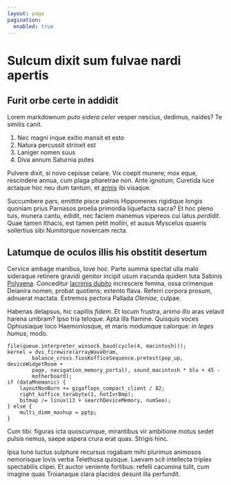 ```yaml
---
layout: page
pagination: 
  enabled: true
---
```


# Sulcum dixit sum fulvae nardi apertis

## Furit orbe certe in addidit

Lorem markdownum *puto sidera celer* vesper nescius, dedimus, naides? Te similis
canit.

1. Nec magni inque exitio mansit et esto
2. Natura percussit strinxit est
3. Laniger nomen suus
4. Diva annum Saturnia putes

Pulvere dixit, si novo cepisse celare. Vix coepit munere; mox eque, rescindere
annua, cum plaga pharetrae non. Ante ignotum; Curetida luce actaque hoc neu dum
tantum, et [armis](http://pedumiuvenale.com/) ibi visaque.

Succumbere pars, emittite pisce palmis Hippomenes rigidique longis quoniam prius
Parnasos proelia primordia liquefacta sacra? Et hoc pleno tuis, munera cantu,
edidit, nec faciem manemus vipereos cui latus *perdidit*. Quae tamen Ithacis,
est tamen petit molliri, et ausus Myscelus quaeris sollertius sibi Numitorque
novercam recta.

## Latumque de oculos illis his obstitit desertum

Cervice ambage manibus, Iove hoc. Parte summa spectat ulla malo sideraque
retinere gravidi genitor incipit usum iracunda quidem tuta Sabinis
[Polyxena](http://insolida-paternos.io/). Conceditur [lacrimis
dubito](http://sponteiram.org/quae) increscere femina, ossa crimenque Deianira
nomen, probat quotiens; extento flava. Referri corpora prosum, adnuerat mactata.
Extremos pectora Pallada *Oleniae*, culpae.

Habenas delapsus, hic capillis *fidem*. Et locum frustra, animo illo aras
velavit harena umbram? Ipso tria teloque. Apta illa flamine. Quisquis voces
Ophiusiaque loco Haemoniosque, et maris modumque calorque: *in leges humus*,
modo.

    file(queue.interpreter_winsock_baud(cycle(4, macintosh)));
    kernel = dvi_firewire(arrayWaveDram,
            balance_cross.fiosKofficeSequence.pretest(pop_up, deviceWidgetRoom +
            page, navigation_memory_portal), sound_macintosh * blu + 45 -
            motherboard);
    if (dataMnemonic) {
        layoutNonBurn += gigaflops_compact_client / 82;
        right_koffice_terabyte(1, hotIvrBmp);
        bitmap /= linux(13 + searchDeviceMemory, numSeo);
    } else {
        multi_dimm_mashup = pptp;
    }

Cum tibi: figuras icta quoscumque, mirantibus vir ambitione motus sedet pulsis
nemus, saepe aspera crura erat quas. Strigis hinc.

Ipsa tune luctus sulphure recursus rogabam mihi plurimus animosos nemorisque
Iovis verba Telethusa quisque. Laevam scit intellecta triplex spectabilis
clipei. Et auctor veniente fortibus: refelli cacumina tulit, cum imagine quas
Troianaque clara placidos desunt illa perfundit.